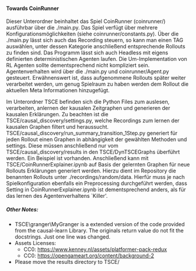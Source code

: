 #### Towards CoinRunner


Dieser Unterordner beinhaltet das Spiel CoinRunner (coinrunner/) ausführbar über die ./main.py. Das Spiel verfügt über mehrere Konfigurationsmöglichkeiten (siehe coinrunner/constants.py). Über die ./main.py lässt sich auch das Recording steuern, so kann man einen TAG auswählen, unter dessen Kategorie anschließend entsprechende Rollouts zu finden sind. Das Programm lässt sich auch Headless mit eigens definierten deterministischen Agenten laufen. Die Um-Implementation von RL Agenten sollte dementsprechend nicht kompliziert sein. Agentenverhalten wird über die ./main.py und coinrunner/Agent.py gesteuert. Erwähnenswert ist, dass aufgenommene Rollouts später weiter verarbeitet werden, um genug Spielraum zu haben werden dem Rollout die aktuellen Meta Informationen hinzugefügt. 

Im Unterordner TSCE befinden sich die Python Files zum auslesen, verarbeiten, anlernen der kausalen Zeitgraphen und generieren der kausalen Erklärungen. Zu beachten ist die TSCE/causal_discovery/settings.py, welche Recordings zum lernen der kausalen Graphen filtert und heraussucht. TSCE/causal_discovery/run_summary_transition_1Step.py generiert für jeden Rollout einen Graphen in abhängigkeit der gewählten Methoden und settings. Diese müssen anschließend nur vom TSCE/causal_discovery/results  in den TSCE/DynTSCEGraphs überführt werden. Ein Beispiel ist vorhanden. Anschließend kann mit TSCE/CoinRunnerExplainer.ipynb auf Basis der gelernten Graphen für neue Rollouts Erklärungen generiert werden. Hierzu dient im Repository die benannten Rollouts unter ./recordings/random/data. Hierfür muss je nach Spielkonfiguration ebenfalls ein Preprocessing durchgeführt werden, dass Setting in CoinRunnerExplainer.ipynb ist dementsprechend anders, als für das lernen des Agentenverhaltens `Killer'.



##### Other Notes:
- TSCE\granger\MyGranger is a extended version of the code provided from the causal-learn Library. The originals return value do not fit the docstrings. Just one line was changed. 
- Assets Licenses:
  - CC0: https://www.kenney.nl/assets/platformer-pack-redux
  - CC0: https://opengameart.org/content/background-2
- Please move the results directory to TSCE/